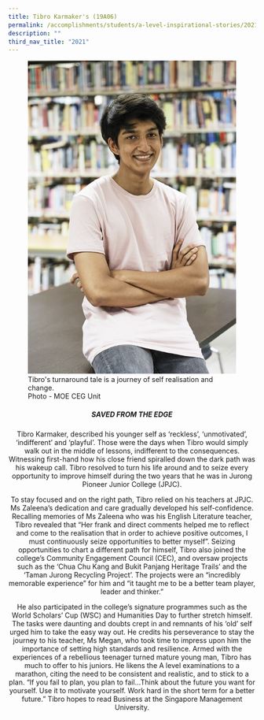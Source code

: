 ```yaml
---
title: Tibro Karmaker's (19A06)
permalink: /accomplishments/students/a-level-inspirational-stories/2021/tibro/
description: ""
third_nav_title: "2021"
---
```

<figure>
<img src="/images/Tibro.jpg">
<figcaption>Tibro's turnaround tale is a journey of self realisation and change.
	<br>Photo - MOE CEG Unit</figcaption></figure>

<div align=justify>
	
<center><h5>SAVED FROM THE EDGE</strong></h5>

<p>
Tibro Karmaker, described his younger self as ‘reckless’, ‘unmotivated’, ‘indifferent’ and ‘playful’. Those were the days when Tibro would simply walk out in the middle of lessons, indifferent to the consequences. Witnessing first-hand how his close friend spiralled down the dark path was his wakeup call. Tibro resolved to turn his life around and to seize every opportunity to improve himself during the two years that he was in Jurong Pioneer Junior College (JPJC).</p>

<p>
To stay focused and on the right path, Tibro relied on his teachers at JPJC. Ms Zaleena’s dedication and care gradually developed his self-confidence. Recalling memories of Ms Zaleena who was his English Literature teacher, Tibro revealed that “Her frank and direct comments helped me to reflect and come to the realisation that in order to achieve positive outcomes, I must continuously seize opportunities to better myself”. Seizing opportunities to chart a different path for himself, Tibro also joined the college’s Community Engagement Council (CEC), and oversaw projects such as the ‘Chua Chu Kang and Bukit Panjang Heritage Trails’ and the ‘Taman Jurong Recycling Project’. The projects were an “incredibly memorable experience” for him and “it taught me to be a better team player, leader and thinker.”</p>

<p>
He also participated in the college’s signature programmes such as the World Scholars’ Cup (WSC) and Humanities Day to further stretch himself. The tasks were daunting and doubts crept in and remnants of his ‘old’ self urged him to take the easy way out. He credits his perseverance to stay the journey to his teacher, Ms Megan, who took time to impress upon him the importance of setting high standards and resilience.  Armed with the experiences of a rebellious teenager turned mature young man, Tibro has much to offer to his juniors. He likens the A level examinations to a marathon, citing the need to be consistent and realistic, and to stick to a plan. “If you fail to plan, you plan to fail…Think about the future you want for yourself. Use it to motivate yourself. Work hard in the short term for a better future.”  Tibro hopes to read Business at the Singapore Management University.</p>